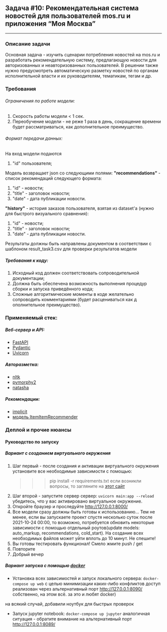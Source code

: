 ## Задача #10: Рекомендательная система новостей для пользователей mos.ru и приложения “Моя Москва”
---
### Описание задачи
Основная задача - изучить сценарии потребления новостей на mos.ru и
разработать рекомендательную систему, предлагающую новости для авторизованных и
неавторизованных пользователей. В решении также нужно предусмотреть
автоматическую разметку новостей по органам исполнительной власти и их
руководителям, тематикам, тегам и др. 

### Требования

###### Ограничения по работе модели:
1. Скорость работы модели < 1 сек.
2. Переобучение модели - не реже 1 раза в день, сокращение времени будет рассматриваться, как дополнительное преимущество.

###### Формат передачи данных:

На вход модели подаются
1. "id" пользователя;

Модель возвращает json со следующими полями:
**"recommendations"** - список рекомендаций следующего формата:
1. "id" - новости;
2. "title" - заголовок новости;
3. "date" - дата публикации новости.

**"history"** - история заказов пользователя, взятая из dataset'а (нужно для быстрого
визуального сравнения):
1. "id" - новости;
2. "title" - заголовок новости;
3. "date" - дата публикации новости.

Результаты должны быть направлены документом в соответствии с шаблоном
result_task3.csv для проверки результатов модели

##### Требования к коду:
1. Исходный код должен соответствовать сопроводительной документации;
2. Должна быть обеспечена возможность выполнения процедур сборки и запуска
приведённого кода;
3. Сложные алгоритмические моменты в коде желательно сопроводить
комментариями (будет расцениваться как д ополнительное преимущество).

### Применяемый стек:
##### Веб-сервер и API:
- [FastAPI](https://github.com/tiangolo/fastapi "современный, шустрый веб-фреймворк для строительства крутых API c помощью Python => 3.6")
- [Pydantic](https://github.com/samuelcolvin/pydantic "валидация данных и настройки с применением встроенных аннотаций типов Python")
- [Uvicorn](https://github.com/encode/uvicorn "лёгкий и стремительный ASGI-сервер")
##### Авторазметка:
- [nltk](https://github.com/nltk/nltk "набор инструментов для обработки текста NLTK -- the Natural Language Toolkit")
- [pymorphy2](https://github.com/kmike/pymorphy2/blob/92d546f042ff14601376d3646242908d5ab786c1/docs/index.rst "Морфологический анализатор pymorphy2 -> приводит слова к нормальной форме, а также многое другое")
- [natasha](https://github.com/natasha/natasha "библиотека для обработки текстов на русском языке")
##### Рекомендации:
- [implicit](https://github.com/benfred/implicit/blob/main/docs/quickstart.rst)
- [модель ItemItemRecommender](https://github.com/benfred/implicit/blob/main/implicit/nearest_neighbours.py#L12)

### Деплой и прочие нюансы
#### Руководство по запуску

##### Вариант с созданием виртуального окружения
1. Шаг первый - после создания и активации виртуального окружения установите все необходимые зависимости с помощью:
    >>> pip install -r requirements.txt
    если возникли вопросы, то загляните на [этот сайт](https://realpython.com/python-virtual-environments-a-primer/)
2. Шаг второй - запустите сервер сервер:
    ```uvicorn main:app --reload```
    убедитесь, что у вас активировано виртуальное окружение.
3. Откройте браузер и проследуйте http://127.0.0.1:8000/
4. Все модели сразу должны быть готовы к использованию... Тем не менее, если вы запускаете проект спустя несколько суток после 2021-10-24 00:00, то возможно, потребуется обновить некоторые зависимости с помощью отдельный роутов(update models: auto_markup, recommendations, cold_start). На создание всех необходимых файлов может уйти вплоть до 10 минут. Не спешите!
5. Вы готовы тестировать функционал! Смело жмите push / get
6. Повторите
7. Добрый вечер

##### Вариант запуска с помощью [docker](https://www.docker.com "популярный контейнизатор")

- Установка всех зависимостей и запуск локального сервера:
```docker-compose up web```
с целью минимизации каких-либо конфликтов доступ реализован через альтернативный порт http://127.0.0.1:8090/
собственно, на этом всё. за это и любят docker)

на всякий случай, добавили ноутбук для быстрых проверок
- Запуск jupyter notebook:
```docker-compose up jupyter```
аналогичная ситуация - обратите внимание на альтернативный порт http://127.0.0.1:8089/
